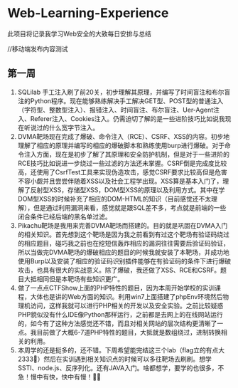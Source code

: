 # Web-Learning-Experience
此项目将记录我学习Web安全的大致每日安排与总结

//移动端发布内容测试

## 第一周 
1. SQLilab 手工注入刷了前20关，初步理解其原理，并编写了时间盲注和布尔盲注的Python程序。现在能够熟练解决手工解决GET型、POST型的普通注入（字符型、整数型注入）、报错注入、时间盲注、布尔盲注、Uer-Agent注入、Referer注入、Cookies注入。仍需迫切了解的是一些进阶技巧比如说我现在听说过的什么宽字节注入。
2. DVMA靶场现在完成了爆破、命令注入（RCE）、CSRF、XSS的内容。初步地理解了相应的原理并编写的相应的爆破脚本和熟练使用burp进行爆破。对于命令注入方面，现在是初步了解了其原理和安全防护机制，但是对于一些进阶的RCE技巧比如说进一步绕过一些过滤的方法还未掌握。CSRF倒是完成度比较高，还使用了CsrfTest工具来实现伪造攻击，感觉CSRF要求比较高但是危害不容小觑并且尝尝伴随着XSS以及社会工程学出现。XSS算是基本入门了，理解了反射型XSS，存储型XSS，DOM型XSS的原理以及利用方式。其中在学DOM型XSS的时候补充了相应的DOM-HTML的知识（目前感觉还不太理解），但是通过利用漏洞来看，感觉就是跟SQL差不多，考点就是前端的一些闭合条件已经后端的黑名单过滤。
3. Pikachu靶场是我用来完善DVMA靶场而搭建的。目的就是巩固在DVMA入门的相关知识。首先想到这个靶场是因为我之前看到有过这个靶场有验证码绕过的相应题目，碰巧我之前也在挖短信轰炸相应的漏洞往往需要后验证码验证，所以当做完DVMA靶场的爆破相应的题目的时候我就安装了本靶场，并成功地使用Burp以及安装了相应的验证码识别插件能够在有验证码的条件下进行爆破攻击，也具有很大的实战意义。除了爆破，我还做了XSS、RCE和CSRF。题目大抵相同但是本靶场有些知识更广。
4. 做了一点点CTFShow上面的PHP特性的题目，因为本周开始学校的实训课程，大体也是讲的Web方面的知识。利用win7上面搭建了phpEnv环境然后物理机访问，这样我就可以进行PHP相关的开发以及安全实验。之前比较疑惑PHP貌似没有什么IDE像Python那样运行，之前都是去网上的在线网站运行的，如今有了这种方法感觉还不错，而且对相关网站的层次结构更清晰了一点。我目前做了大概6-7道PHP特性的题目，大抵就是数组绕过，进制转换相关的利用。
5. 本周学的还是挺多的，还不错。下周希望能完结这三个lab（flag立的有点大2333🤡）然后在实训遇到相关知识点的时候可以多往靶场去刷刷。想学SSTI、node.js、反序列化。还有JAVA入门。啥都想学，要学的也很多，不急！慢中有快，快中有慢！✌🏼